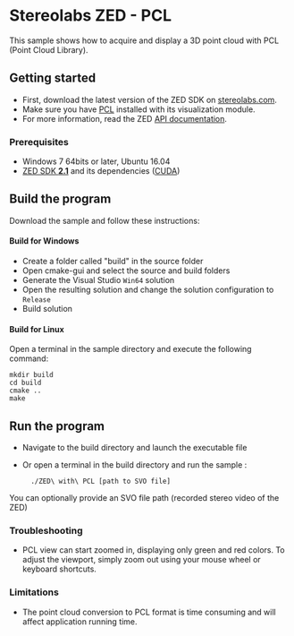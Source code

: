 # Stereolabs ZED - PCL

This sample shows how to acquire and display a 3D point cloud with PCL (Point Cloud Library).


## Getting started

- First, download the latest version of the ZED SDK on [stereolabs.com](https://www.stereolabs.com).
- Make sure you have [PCL](https://github.com/PointCloudLibrary/pcl) installed with its visualization module.
- For more information, read the ZED [API documentation](https://www.stereolabs.com/developers/documentation/API/).


### Prerequisites

- Windows 7 64bits or later, Ubuntu 16.04
- [ZED SDK **2.1**](https://www.stereolabs.com/developers/) and its dependencies ([CUDA](https://developer.nvidia.com/cuda-downloads))


## Build the program

Download the sample and follow these instructions:

#### Build for Windows

  - Create a folder called "build" in the source folder
  - Open cmake-gui and select the source and build folders
  - Generate the Visual Studio `Win64` solution
  - Open the resulting solution and change the solution configuration to `Release`
  - Build solution

#### Build for Linux

Open a terminal in the sample directory and execute the following command:

    mkdir build
    cd build
    cmake ..
    make

## Run the program

- Navigate to the build directory and launch the executable file
- Or open a terminal in the build directory and run the sample :

        ./ZED\ with\ PCL [path to SVO file]

You can optionally provide an SVO file path (recorded stereo video of the ZED)


### Troubleshooting
 - PCL view can start zoomed in, displaying only green and red colors. To adjust the viewport, simply zoom out using your mouse wheel or keyboard shortcuts.

### Limitations
- The point cloud conversion to PCL format is time consuming and will affect application running time.
